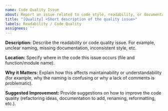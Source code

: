 ```yaml
---
name: Code Quality Issue
about: Report an issue related to code style, readability, or documentation
title: "[Quality] <Short description of the quality issue>"
labels: Readability / Code Quality
assignees: ''
---
```


**Description:**
Describe the readability or code quality issue. For example, unclear naming, missing documentation, inconsistent style, etc.

**Location:**
Specify where in the code this issue occurs (file and function/module name).

**Why it Matters:**
Explain how this affects maintainability or understandability (for example, why the naming is confusing or why a lack of comments is problematic).

**Suggested Improvement:**
Provide suggestions on how to improve the code quality (refactoring ideas, documentation to add, renaming, reformatting, etc.).
